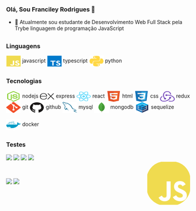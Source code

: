 ### Olá,  Sou Franciley  Rodrigues 👋 
- 🌱  Atualmente sou estudante de Desenvolvimento Web Full Stack pela Trybe linguagem de programação JavaScript 
<div style="display: inline_block">
  </div>
  
  ##
 
  <div> 
  <div>
    <h3>Linguagens</h3>
  <img align="center" alt="Rafa-Js" height="30" width="40" src="https://raw.githubusercontent.com/devicons/devicon/master/icons/javascript/javascript-plain.svg">
  <span>javascript</span>
    <img align="center" alt="Rafa-Ts" height="30" width="40" src="https://raw.githubusercontent.com/devicons/devicon/master/icons/typescript/typescript-plain.svg">
  <span>typescript</span>
  <img align="center" alt="Rafa-Js" height="30" width="40" src="https://raw.githubusercontent.com/devicons/devicon/master/icons/python/python-plain.svg">
  <span>python</span>
  </div>
  </div>
  
  ##
 
  <div> 
  <div>
    <h3>Tecnologias</h3>
   <img align="center" alt="Rafa-Js" height="30" width="40" src="https://raw.githubusercontent.com/devicons/devicon/master/icons/nodejs/nodejs-plain.svg">
  <span>nodejs</span>
    <img align="center" alt="Rafa-CSS" height="30" width="40" src="https://raw.githubusercontent.com/devicons/devicon/master/icons/express/express-original.svg">
  <span>express</span>
  <img align="center" alt="Rafa-React" height="30" width="40" src="https://raw.githubusercontent.com/devicons/devicon/master/icons/react/react-original.svg">
  <span>react</span>
  <img align="center" alt="Rafa-HTML" height="30" width="40" src="https://raw.githubusercontent.com/devicons/devicon/master/icons/html5/html5-original.svg">
  <span>html</span>
  <img align="center" alt="Rafa-CSS" height="30" width="40" src="https://raw.githubusercontent.com/devicons/devicon/master/icons/css3/css3-original.svg">
  <span>css</span>
    <img align="center" alt="Rafa-CSS" height="30" width="40" src="https://raw.githubusercontent.com/devicons/devicon/master/icons/redux/redux-original.svg">
  <span>redux</span>
  <img align="center" alt="Rafa-CSS" height="30" width="40" src="https://raw.githubusercontent.com/devicons/devicon/master/icons/git/git-original.svg">
  <span>git</span>
     <img align="center" alt="Rafa-CSS" height="30" width="40" src="https://raw.githubusercontent.com/devicons/devicon/master/icons/github/github-original.svg">
  <span>github</span>
   <img align="center" alt="Rafa-CSS" height="30" width="40" src="https://raw.githubusercontent.com/devicons/devicon/master/icons/mysql/mysql-original.svg">
  <span>mysql</span>
  <img align="center" alt="Rafa-CSS" height="30" width="40" src="https://raw.githubusercontent.com/devicons/devicon/master/icons/mongodb/mongodb-original.svg">
  <span>mongodb</span>
  <img align="center" alt="Rafa-CSS" height="30" width="40" src="https://raw.githubusercontent.com/devicons/devicon/master/icons/sequelize/sequelize-original.svg">
  <span>sequelize</span><br><br>
      <img align="center" alt="Rafa-Ts" height="30" width="40" src="https://raw.githubusercontent.com/devicons/devicon/master/icons/docker/docker-plain.svg">
  <span>docker</span>
  
   </div>
  </div>
  
  ##
 
<div> 
  <div>
<seção>
  <h3>Testes</h3>
  <img src="https://img.shields.io/badge/Jest-C21325?style=for-the-badge&logo=jest&logoColor=white" />
  <img src="https://img.shields.io/badge/Mocha-8D6748?style=for-the-badge&logo=Mocha&logoColor=white">
  <img src="https://img.shields.io/badge/Chai-f7e9c8?style=for-the-badge&logo=mocha&logoColor=a84d45">
  <img src="https://img.shields.io/badge/Cypress-17202C?style=for-the-badge&logo=cypress&logoColor=white">
</section>
  <div/>
  <img align="right" alt="Rafa-pic" height="120" style="border-radius:50px;" src="https://raw.githubusercontent.com/devicons/devicon/master/icons/javascript/javascript-plain.svg">
</div><br>
  
  ##
 
<div> 
 
  <a href = "mailto:testepa45@gmail.com"><img src="https://img.shields.io/badge/-Gmail-%32394?style=for-the-badge&logo=gmail&logoColor=white" target="_blank"></a>
  <a href="https://www.linkedin.com/in/franciley-rodrigues-desenvolvedor" target="_blank"><img src="https://img.shields.io/badge/-LinkedIn-%230077B5?style=for-the-badge&logo=linkedin&logoColor=white" target="_blank"></a> 
  
</div>

